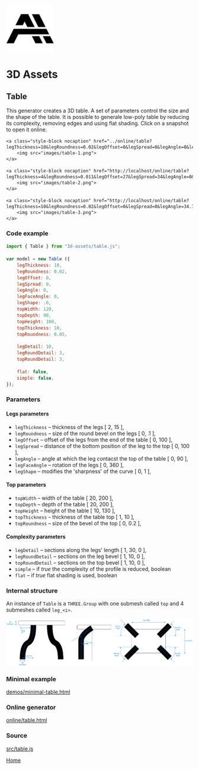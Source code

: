 <img class="logo" src="../assets/logo/logo.png">


# 3D Assets


## Table

This generator creates a 3D table. A set
of parameters control the size and the shape of the table.
It is possible to generale low-poly table by reducing its
complexity, removing edges and using flat shading. Click
on a snapshot to open it online.

<p class="gallery">

	<a class="style-block nocaption" href="../online/table?legThickness=10&legRoundness=0.02&legOffset=0&legSpread=0&legAngle=0&legFaceAngle=0&legShape=0.6&topWidth=120&topDepth=90&topHeight=100&topThickness=10&topRoundness=0.05&legDetail=10&legRoundDetail=3&topRoundDetail=3&flat=false&simple=false">
		<img src="images/table-1.png">
	</a>

	<a class="style-block nocaption" href="http://localhost/online/table?legThickness=4&legRoundness=0.011&legOffset=27&legSpread=34&legAngle=0&legFaceAngle=45&legShape=0.6&topWidth=110&topDepth=80&topHeight=55&topThickness=1&topRoundness=0.02&legDetail=18&legRoundDetail=2&topRoundDetail=1&flat=false&simple=false">
		<img src="images/table-2.png">
	</a>

	<a class="style-block nocaption" href="http://localhost/online/table?legThickness=10&legRoundness=0.02&legOffset=0&legSpread=0&legAngle=34.7&legFaceAngle=0&legShape=0.6&topWidth=120&topDepth=60&topHeight=100&topThickness=10&topRoundness=0.02&legDetail=10&legRoundDetail=3&topRoundDetail=1&flat=false&simple=false">
		<img src="images/table-3.png">
	</a>

</p>


### Code example

```js
import { Table } from "3d-assets/table.js";

var model = new Table ({
	legThickness: 10,
	legRoundness: 0.02,
	legOffset: 0,
	legSpread: 0,
	legAngle: 0,
	legFaceAngle: 0,
	legShape: .6,
	topWidth: 120,
	topDepth: 90,
	topHeight: 100,
	topThickness: 10,
	topRoundness: 0.05,

	legDetail: 10,
	legRoundDetail: 3,
	topRoundDetail: 3,

	flat: false,
	simple: false,
});
```

### Parameters

#### Legs parameters

* `legThickness` &ndash; thickness of the legs [ 2, 15 ],
* `legRoundness` &ndash; size of the round bevel on the legs [ 0, .1 ],
* `legOffset` &ndash; offset of the legs from the end of the table [ 0, 100 ],
* `legSpread` &ndash; distance of the bottom position of the leg to the top [ 0, 100 ],
* `legAngle` &ndash; angle at which the leg contacst the top of the table [ 0, 90 ],
* `legFaceAngle` &ndash; rotation of the legs [ 0, 360 ],
* `legShape` &ndash; modifies the 'sharpness' of the curve [ 0, 1 ],

#### Top parameters 
* `topWidth` &ndash; width of the table [ 20, 200 ],
* `topDepth` &ndash; depth of the table [ 20, 200 ],
* `topHeight` &ndash; height of the table [ 10, 130 ],
* `topThickness` &ndash; thickness of the table top [ 1, 10 ],
* `topRoundness` &ndash; size of the bevel of the top [ 0, 0.2 ],

#### Complexity parameters 

* `legDetail` &ndash; sections along the legs' length [ 1, 30, 0 ],
* `legRoundDetail` &ndash; sections on the leg bevel [ 1, 10, 0 ],
* `topRoundDetail` &ndash; sections on the top bevel [ 1, 10, 0 ],
* `simple` &ndash; if *true* the complexity of the profile is reduced, boolean
* `flat` &ndash; if *true* flat shading is used, boolean
	
### Internal structure

An instance of `Table` is a `THREE.Group` with one submesh called `top` and 4 submeshes called `leg_<i>`. 

<img src="images/table-scheme.png">


### Minimal example

[demos/minimal-table.html](../demos/minimal-table.html)


### Online generator

[online/table.html](../online/table.html)


### Source

[src/table.js](https://github.com/boytchev/assets/blob/main/src/table.js)

		
<div class="footnote">
	<a href="../">Home</a>
</div>
